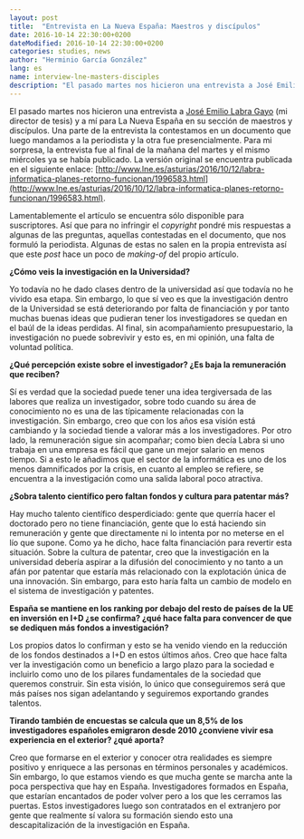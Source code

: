 ```yaml
---
layout: post
title:  "Entrevista en La Nueva España: Maestros y discípulos"
date: 2016-10-14 22:30:00+0200
dateModified: 2016-10-14 22:30:00+0200
categories: studies, news
author: "Herminio García González"
lang: es
name: interview-lne-masters-disciples
description: "El pasado martes nos hicieron una entrevista a José Emilio Labra Gayo y a mí para La Nueva España."
---
```

El pasado martes nos hicieron una entrevista a [José Emilio Labra Gayo](http://di002.edv.uniovi.es/~labra/) (mi director de tesis) y a mí para La Nueva España en su sección de maestros y discípulos. Una parte de la entrevista la contestamos en un documento que luego mandamos a la periodista y la otra fue presencialmente.
Para mi sorpresa, la entrevista fue al final de la mañana del martes y el mismo miércoles ya se había publicado. La versión original se encuentra publicada en el siguiente enlace: [http://www.lne.es/asturias/2016/10/12/labra-informatica-planes-retorno-funcionan/1996583.html](http://www.lne.es/asturias/2016/10/12/labra-informatica-planes-retorno-funcionan/1996583.html).

Lamentablemente el artículo se encuentra sólo disponible para suscriptores. Así que para no infringir el *copyright* pondré mis respuestas a algunas de las preguntas, aquellas contestadas en el documento, que nos formuló la periodista. Algunas de estas no salen en la propia entrevista así que este *post* hace un poco de *making-of* del propio artículo.

**¿Cómo veis la investigación en la Universidad?**

Yo todavía no he dado clases dentro de la universidad así que todavía no he vivido esa etapa. Sin embargo, lo que sí veo es que la investigación dentro de la Universidad se está deteriorando por falta de financiación y por tanto muchas buenas ideas que pudieran tener los investigadores se quedan en el baúl de la ideas perdidas. Al final, sin acompañamiento presupuestario, la investigación no puede sobrevivir y esto es, en mi opinión, una falta de voluntad política.

**¿Qué percepción existe sobre el investigador? ¿Es baja la remuneración que reciben?**

Sí es verdad que la sociedad puede tener una idea tergiversada de las labores que realiza un investigador, sobre todo cuando su área de conocimiento no es una de las típicamente relacionadas con la investigación. Sin embargo, creo que con los años esa visión está cambiando y la sociedad tiende a valorar más a los investigadores. Por otro lado, la remuneración sigue sin acompañar; como bien decía Labra si uno trabaja en una empresa es fácil que gane un mejor salario en menos tiempo. Si a esto le añadimos que el sector de la informática es uno de los menos damnificados por la crisis, en cuanto al empleo se refiere, se encuentra a la investigación como una salida laboral poco atractiva.

**¿Sobra talento científico pero faltan fondos y cultura para patentar más?**

Hay mucho talento científico desperdiciado: gente que querría hacer el doctorado pero no tiene financiación, gente que lo está haciendo sin remuneración y gente que directamente ni lo intenta por no meterse en el lío que supone. Como ya he dicho, hace falta financiación para revertir esta situación. Sobre la cultura de patentar, creo que la investigación en la universidad debería aspirar a la difusión del conocimiento y no tanto a un afán por patentar que estaría más relacionado con la explotación única de una innovación. Sin embargo, para esto haría falta un cambio de modelo en el sistema de investigación y patentes.

**España se mantiene en los ranking por debajo del resto de países de la UE en inversión en I+D ¿se confirma? ¿qué hace falta para convencer de que se dediquen más fondos a investigación?**

Los propios datos lo confirman y esto se ha venido viendo en la reducción de los fondos destinados a I+D en estos últimos años. Creo que hace falta ver la investigación como un beneficio a largo plazo para la sociedad e incluirlo como uno de los pilares fundamentales de la sociedad que queremos construir. Sin esta visión, lo único que conseguiremos será que más países nos sigan adelantando y seguiremos exportando grandes talentos.

**Tirando también de encuestas se calcula que un 8,5% de los investigadores españoles emigraron desde 2010 ¿conviene vivir esa experiencia en el exterior? ¿qué aporta?**

Creo que formarse en el exterior y conocer otra realidades es siempre positivo y enriquece a las personas en términos personales y académicos. Sin embargo, lo que estamos viendo es que mucha gente se marcha ante la poca perspectiva que hay en España. Investigadores formados en España, que estarían encantados de poder volver pero a los que les cerramos las puertas. Estos investigadores luego son contratados en el extranjero por gente que realmente sí valora su formación siendo esto una descapitalización de la investigación en España.
